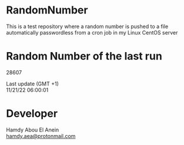 # RandomNumber    
This is a test repository where a random number is pushed to a file automatically passwordless from a cron job in my Linux CentOS server    
# Random Number of the last run   
28607
      
Last update (GMT +1)    
11/21/22 06:00:01
# Developer    
Hamdy Abou El Anein   
hamdy.aea@protonmail.com
